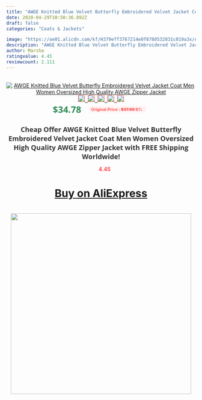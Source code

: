 ```yaml
---
title: "AWGE Knitted Blue Velvet Butterfly Embroidered Velvet Jacket Coat Men Women Oversized High Quality AWGE Zipper Jacket"
date: 2020-04-29T10:50:36.892Z
draft: false
categories: "Coats & Jackets"

image: "https://ae01.alicdn.com/kf/H379eff3767214e0f8780532831c019a3x/AWGE-Knitted-Blue-Velvet-Butterfly-Embroidered-Velvet-Jacket-Coat-Men-Women-Oversized-High-Quality-AWGE-Zipper.jpg"
description: "AWGE Knitted Blue Velvet Butterfly Embroidered Velvet Jacket Coat Men Women Oversized High Quality AWGE Zipper Jacket"
author: Marsha
ratingvalue: 4.45
reviewcount: 2.111
---
```

<br>
<div style="text-align: center;">
<a href="https://s.click.aliexpress.com/e/_A9Hcbj" target="_blank" rel="nofollow noopener noreferrer"><img alt="AWGE Knitted Blue Velvet Butterfly Embroidered Velvet Jacket Coat Men Women Oversized High Quality AWGE Zipper Jacket" class="magnifier-image" src="https://ae01.alicdn.com/kf/H379eff3767214e0f8780532831c019a3x/AWGE-Knitted-Blue-Velvet-Butterfly-Embroidered-Velvet-Jacket-Coat-Men-Women-Oversized-High-Quality-AWGE-Zipper.jpg_640x640.jpg">
<br>
<img style="border:1px solid salmon" src="https://ae01.alicdn.com/kf/H379eff3767214e0f8780532831c019a3x/AWGE-Knitted-Blue-Velvet-Butterfly-Embroidered-Velvet-Jacket-Coat-Men-Women-Oversized-High-Quality-AWGE-Zipper.jpg_120x120.jpg">&nbsp;&nbsp;<img style="border:1px solid salmon" src="https://ae01.alicdn.com/kf/H2ed0359b33e24b3393d8f9b424861711E/AWGE-Knitted-Blue-Velvet-Butterfly-Embroidered-Velvet-Jacket-Coat-Men-Women-Oversized-High-Quality-AWGE-Zipper.jpg_120x120.jpg">&nbsp;&nbsp;<img style="border:1px solid salmon" src="_120x120.jpg">&nbsp;&nbsp;<img style="border:1px solid salmon" src="_120x120.jpg">&nbsp;&nbsp;<img style="border:1px solid salmon" src="_120x120.jpg"></a></div><br0>
<div style="text-align: center;"><span style="background-color: white; border: 0px; box-sizing: border-box; color: seagreen; display: inline-block; font-family: &quot;open sans&quot; , &quot;arial&quot; , &quot;helvetica&quot; , sans-serif , &quot;heiti&quot;; font-size: 24px; font-stretch: inherit; font-weight: 700; line-height: inherit; margin: 0px 10px 0px 0px; padding: 0px; vertical-align: middle;">$34.78 </span>
<span style="background: rgb(255 , 241 , 241); border-radius: 3px; border: 0px; box-sizing: border-box; color: #ff4747; display: inline-block; font-family: inherit; font-size: 12px; font-stretch: inherit; font-style: inherit; font-variant: inherit; font-weight: 600; line-height: inherit; margin: 0px; padding: 2px 5px; transform: scale(0.9); vertical-align: middle;">Original Price : <b style="text-decoration: line-through;">$37.80 </b> 8%&nbsp;&nbsp;</span></div>
<h1 style="color: #333333; display: inline-block; font-family: &quot;open sans&quot; , &quot;arial&quot; , &quot;helvetica&quot; , sans-serif , &quot;heiti&quot;; font-size: 18px; font-stretch: inherit; font-weight: 700; text-align: center;">Cheap Offer AWGE Knitted Blue Velvet Butterfly Embroidered Velvet Jacket Coat Men Women Oversized High Quality AWGE Zipper Jacket with FREE Shipping Worldwide!</h1>
<div style="color: #ff4747; text-align: center;">
<img src="https://4.bp.blogspot.com/-M0ZcTcb-5uY/XleCXlxnR4I/AAAAAAAAAEc/OrjgMkXV1oMQFaCRZj5HQwOCBcu3w1FegCPcBGAYYCw/s1600/star.png" style="height: 15px;">&nbsp;<b>4.45</b></div>
<div class="button_cont" align="center"><a class="buynow_a" href="https://s.click.aliexpress.com/e/_A9Hcbj" target="_blank" rel="nofollow noopener noreferrer"><H1>Buy on AliExpress</H1></a></div><br>
<div class="separator" style="clear: both; text-align: center;">
<img src="https://lh3.googleusercontent.com/-pTy5HemUv9M/XlePHvY0dAI/AAAAAAAAAE4/0nX5iRUoIWY8eMW9Dpxeirr157OZliDIgCLcBGAsYHQ/s1600/badge.gif" width="480">
</div>
